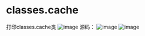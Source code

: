 # classes.cache
打印classes.cache类
![image](https://github.com/user-attachments/assets/36b8763c-470b-4f63-9d70-c9185afbbe65)
源码：
![image](https://github.com/user-attachments/assets/a116989b-e137-47d4-8d4d-95788c7e462b)
![image](https://github.com/user-attachments/assets/843ea397-415c-45a8-9e0e-0276ead79f81)



